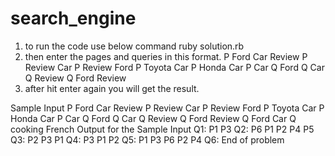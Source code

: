 # search_engine
1) to run the code use below command
   ruby solution.rb 
2) then enter the pages and queries in this format.
  P Ford Car Review
  P Review Car
  P Review Ford
  P Toyota Car
  P Honda Car
  P Car
  Q Ford
  Q Car
  Q Review
  Q Ford Review
3) after hit enter again you will get the result.

Sample Input
P Ford Car Review P Review Car
P Review Ford
P Toyota Car
P Honda Car P Car
Q Ford
Q Car
Q Review
Q Ford Review
Q Ford Car
Q cooking French
Output for the Sample Input
Q1: P1 P3
Q2: P6 P1 P2 P4 P5
Q3: P2 P3 P1
Q4: P3 P1 P2
Q5: P1 P3 P6 P2 P4
Q6:
End of problem

